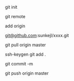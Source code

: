 git init

  
git remote 

  
add origin 

  
git@github.com:sunkejl/xxxx.git   

git pull origin master   

ssh-keygen   git add .   

git commit -m   

git push origin master

